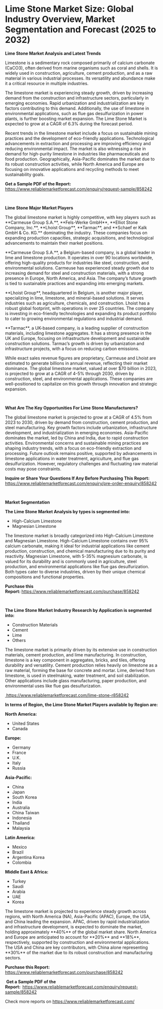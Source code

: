 <p><h1>Lime Stone Market Size: Global Industry Overview, Market Segmentation and Forecast (2025 to 2032)</h1></p><p><strong>Lime Stone Market Analysis and Latest Trends</strong></p>
<p><p>Limestone is a sedimentary rock composed primarily of calcium carbonate (CaCO3), often derived from marine organisms such as coral and shells. It is widely used in construction, agriculture, cement production, and as a raw material in various industrial processes. Its versatility and abundance make it a critical resource in multiple industries.</p><p>The limestone market is experiencing steady growth, driven by increasing demand from the construction and infrastructure sectors, particularly in emerging economies. Rapid urbanization and industrialization are key factors contributing to this demand. Additionally, the use of limestone in environmental applications, such as flue gas desulfurization in power plants, is further boosting market expansion. The Lime Stone Market is expected to grow at a CAGR of 6.3% during the forecast period.</p><p>Recent trends in the limestone market include a focus on sustainable mining practices and the development of eco-friendly applications. Technological advancements in extraction and processing are improving efficiency and reducing environmental impact. The market is also witnessing a rise in demand for high-purity limestone in industries like pharmaceuticals and food production. Geographically, Asia-Pacific dominates the market due to its robust construction activities, while North America and Europe are focusing on innovative applications and recycling methods to meet sustainability goals.</p></p>
<p><strong>Get a Sample PDF of the Report:&nbsp;</strong> <a href="https://www.reliablemarketforecast.com/enquiry/request-sample/858242?utm_campaign=2250&utm_medium=2&utm_source=Github&utm_content=ia&utm_term=25012025&utm_id=lime-stone">https://www.reliablemarketforecast.com/enquiry/request-sample/858242</a></p>
<p>&nbsp;</p>
<p><strong>Lime Stone Major Market Players</strong></p>
<p><p>The global limestone market is highly competitive, with key players such as **Carmeuse Group S.A.**, **Fels-Werke GmbH**, **Elliot Stone Company, Inc.**, **Lhoist Group**, **Tarmac**, and **Schaef er Kalk GmbH & Co. KG.** dominating the industry. These companies focus on expanding production capacities, strategic acquisitions, and technological advancements to maintain their market positions.</p><p>**Carmeuse Group S.A.**, a Belgium-based company, is a global leader in lime and limestone production. It operates in over 90 locations worldwide, offering high-quality products for industries like steel, construction, and environmental solutions. Carmeuse has experienced steady growth due to increasing demand for steel and construction materials, with a strong presence in Europe, North America, and Asia. The company’s future growth is tied to sustainable practices and expanding into emerging markets.</p><p>**Lhoist Group**, headquartered in Belgium, is another major player, specializing in lime, limestone, and mineral-based solutions. It serves industries such as agriculture, chemicals, and construction. Lhoist has a robust global footprint, with operations in over 25 countries. The company is investing in eco-friendly technologies and expanding its product portfolio to cater to growing environmental regulations and industrial demand.</p><p>**Tarmac**, a UK-based company, is a leading supplier of construction materials, including limestone aggregates. It has a strong presence in the UK and Europe, focusing on infrastructure development and sustainable construction solutions. Tarmac’s growth is driven by urbanization and infrastructure projects, with a focus on reducing carbon emissions.</p><p>While exact sales revenue figures are proprietary, Carmeuse and Lhoist are estimated to generate billions in annual revenue, reflecting their market dominance. The global limestone market, valued at over $70 billion in 2023, is projected to grow at a CAGR of 4-5% through 2030, driven by construction, steel, and environmental applications. These companies are well-positioned to capitalize on this growth through innovation and strategic expansion.</p></p>
<p>&nbsp;</p>
<p><strong>What Are The Key Opportunities For Lime Stone Manufacturers?</strong></p>
<p><p>The global limestone market is projected to grow at a CAGR of 4.5% from 2023 to 2030, driven by demand from construction, cement production, and steel manufacturing. Key growth factors include urbanization, infrastructure development, and industrialization in emerging economies. Asia-Pacific dominates the market, led by China and India, due to rapid construction activities. Environmental concerns and sustainable mining practices are shaping industry trends, with a focus on eco-friendly extraction and processing. Future outlook remains positive, supported by advancements in limestone applications in water treatment, agriculture, and flue gas desulfurization. However, regulatory challenges and fluctuating raw material costs may pose constraints.</p></p>
<p><strong>Inquire or Share Your Questions If Any Before Purchasing This Report:</strong> <a href="https://www.reliablemarketforecast.com/enquiry/pre-order-enquiry/858242?utm_campaign=2250&utm_medium=2&utm_source=Github&utm_content=ia&utm_term=25012025&utm_id=lime-stone">https://www.reliablemarketforecast.com/enquiry/pre-order-enquiry/858242</a></p>
<p>&nbsp;</p>
<p><strong>Market Segmentation</strong></p>
<p><strong>The Lime Stone Market Analysis by types is segmented into:</strong></p>
<p><ul><li>High-Calcium Limestone</li><li>Magnesian Limestone</li></ul></p>
<p><p>The limestone market is broadly categorized into High-Calcium Limestone and Magnesian Limestone. High-Calcium Limestone contains over 95% calcium carbonate, making it ideal for industrial applications like cement production, construction, and chemical manufacturing due to its purity and reactivity. Magnesian Limestone, with 5-35% magnesium carbonate, is valued for its durability and is commonly used in agriculture, steel production, and environmental applications like flue gas desulfurization. Both types cater to diverse industries, driven by their unique chemical compositions and functional properties.</p></p>
<p><strong>Purchase this Report:&nbsp;</strong><a href="https://www.reliablemarketforecast.com/purchase/858242?utm_campaign=2250&utm_medium=2&utm_source=Github&utm_content=ia&utm_term=25012025&utm_id=lime-stone">https://www.reliablemarketforecast.com/purchase/858242</a></p>
<p>&nbsp;</p>
<p><strong>The Lime Stone Market Industry Research by Application is segmented into:</strong></p>
<p><ul><li>Construction Materials</li><li>Cement</li><li>Lime</li><li>Others</li></ul></p>
<p><p>The limestone market is primarily driven by its extensive use in construction materials, cement production, and lime manufacturing. In construction, limestone is a key component in aggregates, bricks, and tiles, offering durability and versatility. Cement production relies heavily on limestone as a raw material, forming the base for concrete and mortar. Lime, derived from limestone, is used in steelmaking, water treatment, and soil stabilization. Other applications include glass manufacturing, paper production, and environmental uses like flue gas desulfurization.</p></p>
<p><a href="https://www.reliablemarketforecast.com/lime-stone-r858242?utm_campaign=2250&utm_medium=2&utm_source=Github&utm_content=ia&utm_term=25012025&utm_id=lime-stone">&nbsp;https://www.reliablemarketforecast.com/lime-stone-r858242</a></p>
<p><strong>In terms of Region, the Lime Stone Market Players available by Region are:</strong></p>
<p>
    <p> <strong> North America: </strong>
        <ul>
            <li>United States</li>
            <li>Canada</li>
        </ul>
        </p> 
    <p> <strong> Europe: </strong>
        <ul>
            <li>Germany</li>
            <li>France</li>
            <li>U.K.</li>
            <li>Italy</li>
            <li>Russia</li>
        </ul>
        </p> 
    <p> <strong> Asia-Pacific: </strong>
        <ul>
            <li>China</li>
            <li>Japan</li>
            <li>South Korea</li>
            <li>India</li>
            <li>Australia</li>
            <li>China Taiwan</li>
            <li>Indonesia</li>
            <li>Thailand</li>
            <li>Malaysia</li>
        </ul>
        </p> 
    <p> <strong> Latin America: </strong>
        <ul>
            <li>Mexico</li>
            <li>Brazil</li>
            <li>Argentina Korea</li>
            <li>Colombia</li>
        </ul>
        </p> 
    <p> <strong> Middle East & Africa: </strong>
        <ul>
            <li>Turkey</li>
            <li>Saudi</li>
            <li>Arabia</li>
            <li>UAE</li>
            <li>Korea</li>
        </ul>
    </p>
    </p>
<p><p>The limestone market is projected to experience steady growth across regions, with North America (NA), Asia-Pacific (APAC), Europe, the USA, and China leading the expansion. APAC, driven by rapid industrialization and infrastructure development, is expected to dominate the market, holding approximately **40%** of the global market share. North America and Europe are anticipated to account for **20%** and **18%**, respectively, supported by construction and environmental applications. The USA and China are key contributors, with China alone representing **30%** of the market due to its robust construction and manufacturing sectors.</p></p>
<p><strong>Purchase this Report: </strong><a href="https://www.reliablemarketforecast.com/purchase/858242?utm_campaign=2250&utm_medium=2&utm_source=Github&utm_content=ia&utm_term=25012025&utm_id=lime-stone">https://www.reliablemarketforecast.com/purchase/858242</a></p>
<p>&nbsp;<strong>Get a Sample PDF of the Report:&nbsp;&nbsp;</strong><a href="https://www.reliablemarketforecast.com/enquiry/request-sample/858242?utm_campaign=2250&utm_medium=2&utm_source=Github&utm_content=ia&utm_term=25012025&utm_id=lime-stone">https://www.reliablemarketforecast.com/enquiry/request-sample/858242</a></p>
<p><strong></strong></p>
<p>Check more reports on <a href="https://www.reliablemarketforecast.com/?utm_campaign=2250&utm_medium=2&utm_source=Github&utm_content=ia&utm_term=25012025&utm_id=lime-stone">https://www.reliablemarketforecast.com/</a></p>